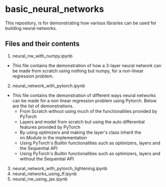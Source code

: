# basic_neural_networks
This repository, is for demonstrating how various libraries can be used for building neural networks.

## Files and their contents
1. neural_nw_with_numpy.ipynb
 - This file contains the demonstration of how a 3-layer neural network can be made from scratch using nothing but numpy, for a non-linear regression problem.
2. neural_network_with_pytorch.ipynb
 - This file contains the demonstration of different ways neural networks can be made for a non linear regression problem using Pytorch. Below are the list of demonstrations.
   - From Scratch without using much of the functionalities provided by PyTorch
   - Layers and model from scratch but using the auto differential features provided by PyTorch
   - By using optimizers and making the layer's class inherit the nn.Module in the implementation
   - Using PyTorch's Builtin functionalities such as optimizers, layers and the Sequential API
   - Using PyTorch's Builtin functionalities such as optimizers, layers and without the Sequential API
3. neural_network_with_pytorch_lightening.ipynb
4. neural_networks_using_tf.ipynb
5. neural_nw_using_jax.ipynb
 
